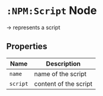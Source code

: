 # `:NPM:Script` Node  
  
-> represents a script
  
  
## Properties  
  
| Name     | Description           |
|----------|-----------------------|
| `name`   | name of the script    |
| `script` | content of the script |
